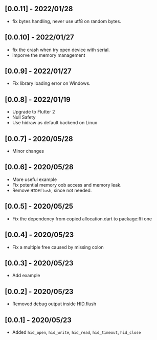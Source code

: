 ## [0.0.11] - 2022/01/28

* fix bytes handling, never use utf8 on random bytes.

## [0.0.10] - 2022/01/27

* fix the crash when try open device with serial.
* imporve the memory management

## [0.0.9] - 2022/01/27

* Fix library loading error on Windows.

## [0.0.8] - 2022/01/19

* Upgrade to Flutter 2
* Null Safety
* Use hidraw as default backend on Linux

## [0.0.7] - 2020/05/28

* Minor changes

## [0.0.6] - 2020/05/28

* More useful example
* Fix potential memory oob access and memory leak.
* Remove `HID#flush`, since not needed.

## [0.0.5] - 2020/05/25

* Fix the dependency from copied allocation.dart to package:ffi one

## [0.0.4] - 2020/05/23

* Fix a multiple free caused by missing colon

## [0.0.3] - 2020/05/23

* Add example

## [0.0.2] - 2020/05/23

* Removed debug output inside HID.flush

## [0.0.1] - 2020/05/23

* Added `hid_open`, `hid_write`, `hid_read`, `hid_timeout`, `hid_close`
